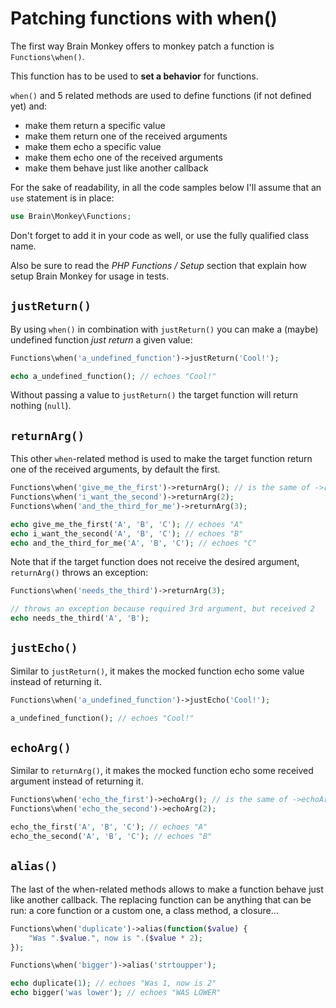 # Patching functions with when\(\)

The first way Brain Monkey offers to monkey patch a function is `Functions\when()`.

This function has to be used to **set a behavior** for functions.

`when()` and 5 related methods are used to define functions \(if not defined yet\) and:

* make them return a specific value
* make them return one of the received arguments
* make them echo a specific value
* make them echo one of the received arguments
* make them behave just like another callback

For the sake of readability, in all the code samples below I'll assume that an `use` statement is in place:

```php
use Brain\Monkey\Functions;
```

Don't forget to add it in your code as well, or use the fully qualified class name.

Also be sure to read the _PHP Functions / Setup_ section that explain how setup Brain Monkey for usage in tests.

## `justReturn()`

By using `when()` in combination with `justReturn()` you can make a \(maybe\) undefined function _just return_ a given value:

```php
Functions\when('a_undefined_function')->justReturn('Cool!');

echo a_undefined_function(); // echoes "Cool!"
```

Without passing a value to `justReturn()` the target function will return nothing \(`null`\).

## `returnArg()`

This other `when`-related method is used to make the target function return one of the received arguments, by default the first.

```php
Functions\when('give_me_the_first')->returnArg(); // is the same of ->returnArg(1)
Functions\when('i_want_the_second')->returnArg(2);
Functions\when('and_the_third_for_me')->returnArg(3);

echo give_me_the_first('A', 'B', 'C'); // echoes "A"
echo i_want_the_second('A', 'B', 'C'); // echoes "B"
echo and_the_third_for_me('A', 'B', 'C'); // echoes "C"
```

Note that if the target function does not receive the desired argument, `returnArg()` throws an exception:

```php
Functions\when('needs_the_third')->returnArg(3);

// throws an exception because required 3rd argument, but received 2
echo needs_the_third('A', 'B');
```

## `justEcho()`

Similar to `justReturn()`, it makes the mocked function echo some value instead of returning it.

```php
Functions\when('a_undefined_function')->justEcho('Cool!');

a_undefined_function(); // echoes "Cool!"
```

## `echoArg()`

Similar to `returnArg()`, it makes the mocked function echo some received argument instead of returning it.

```php
Functions\when('echo_the_first')->echoArg(); // is the same of ->echoArg(1)
Functions\when('echo_the_second')->echoArg(2);

echo_the_first('A', 'B', 'C'); // echoes "A"
echo_the_second('A', 'B', 'C'); // echoes "B"
```

## `alias()`

The last of the when-related methods allows to make a function behave just like another callback. The replacing function can be anything that can be run: a core function or a custom one, a class method, a closure...

```php
Functions\when('duplicate')->alias(function($value) {
    "Was ".$value.", now is ".($value * 2);
});

Functions\when('bigger')->alias('strtoupper');

echo duplicate(1); // echoes "Was 1, now is 2"
echo bigger('was lower'); // echoes "WAS LOWER"
```

